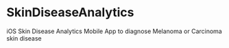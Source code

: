 # SkinDiseaseAnalytics
iOS Skin Disease Analytics Mobile App to diagnose Melanoma or Carcinoma skin disease

